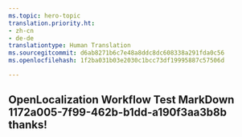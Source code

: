 ```yaml
---
ms.topic: hero-topic
translation.priority.ht:
- zh-cn
- de-de
translationtype: Human Translation
ms.sourcegitcommit: d6ab8271b6c7e48a8ddc8dc608338a291fda0c56
ms.openlocfilehash: 1f2ba031b03e2030c1bcc73df19995887c57506d

---
```

## OpenLocalization Workflow Test MarkDown 1172a005-7f99-462b-b1dd-a190f3aa3b8b thanks!



<!--HONumber=Jul16_HO3-->


